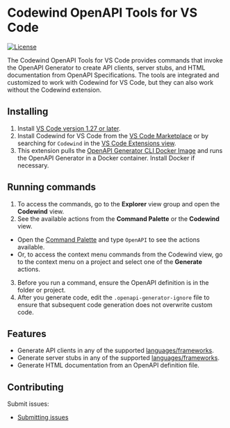 # Codewind OpenAPI Tools for VS Code

[![License](https://img.shields.io/badge/License-EPL%202.0-red.svg?label=license&logo=eclipse)](https://www.eclipse.org/legal/epl-2.0/)

The Codewind OpenAPI Tools for VS Code provides commands that invoke the OpenAPI Generator to create API clients, server stubs, and HTML documentation from OpenAPI Specifications. The tools are integrated and customized to work with Codewind for VS Code, but they can also work without the Codewind extension.

## Installing
1. Install [VS Code version 1.27 or later](https://code.visualstudio.com/download).
2. Install Codewind for VS Code from the [VS Code Marketplace](https://marketplace.visualstudio.com/items?itemName=IBM.codewind-tools) or by searching for `Codewind` in the [VS Code Extensions view](https://code.visualstudio.com/docs/editor/extension-gallery#_browse-for-extensions).
3. This extension pulls the [OpenAPI Generator CLI Docker Image](https://github.com/OpenAPITools/openapi-generator#16---docker) and runs the OpenAPI Generator in a Docker container. Install Docker if necessary.

## Running commands
1. To access the commands, go to the **Explorer** view group and open the **Codewind** view.
2. See the available actions from the **Command Palette** or the **Codewind** view.
  - Open the [Command Palette](https://code.visualstudio.com/docs/getstarted/userinterface#_command-palette) and type `OpenAPI` to see the actions available.
  - Or, to access the context menu commands from the Codewind view, go to the context menu on a project and select one of the **Generate** actions.
3. Before you run a command, ensure the OpenAPI definition is in the folder or project.
4. After you generate code, edit the `.openapi-generator-ignore` file to ensure that subsequent code generation does not overwrite custom code.

## Features
- Generate API clients in any of the supported [languages/frameworks](https://github.com/OpenAPITools/openapi-generator#overview).
- Generate server stubs in any of the supported [languages/frameworks](https://github.com/OpenAPITools/openapi-generator#overview).
- Generate HTML documentation from an OpenAPI definition file.

## Contributing
Submit issues:
- [Submitting issues](https://github.com/eclipse/codewind-openapi-vscode/issues)